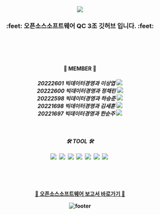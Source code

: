 <div align="center">
<img src="https://capsule-render.vercel.app/api?type=waving&color=gradient&height=200&width=auto&section=header&text=We%20are%20group3&fontSize=60&fontColor=ffffff" />
  
  
<h3> :feet: 오픈소스소프트웨어 QC 3조 깃허브 입니다. :feet: </h3>
  
  
<h3>
  <br>  
  
<h4> 
  <br>    
    
:man: MEMBER :woman: </h4>
   
<h5> 20222601 빅데이터경영과 이상엽 <a href="https://github.com/yeobyeob2" target="_blank"><img src="https://img.shields.io/badge/GitHub-white?style=flat-square&logo=GitHub&logoColor=181717"/></a><b><br>
20222600 빅데이터경영과 정채린 <a href="https://github.com/corineS2" target="_blank"><img src="https://img.shields.io/badge/GitHub-white?style=flat-square&logo=GitHub&logoColor=181717"/></a><b><br>
20222598 빅데이터경영과 하승준 <a href="https://github.com/Tlqkf-2" target="_blank"><img src="https://img.shields.io/badge/GitHub-white?style=flat-square&logo=GitHub&logoColor=181717"/></a><b><br>
20221698 빅데이터경영과 김세훈 <a href="https://github.com/oneplayer-1014" target="_blank"><img src="https://img.shields.io/badge/GitHub-white?style=flat-square&logo=GitHub&logoColor=181717"/></a><b><br>
20221697 빅데이터경영과 한순주 <a href="https://github.com/littlekid3965" target="_blank"><img src="https://img.shields.io/badge/GitHub-white?style=flat-square&logo=GitHub&logoColor=181717"/></a><b><br>
  
  
<h4>
  <br> 
  <br>
  🛠️ TOOL 🛠️  </h4>
  <img src="https://img.shields.io/badge/Python-3766AB?style=flat-square&logo=Python&logoColor=white"/></a>&nbsp
  <img src="https://img.shields.io/badge/Git-orange?style=flat-square&logo=git&logoColor=white"/></a>&nbsp 
  <img src="https://img.shields.io/badge/Github-black?style=flat-square&logo=github&logoColor=white"/></a>&nbsp
  <img src="https://img.shields.io/badge/R-skyblue?style=flat-square&logo=R&logoColor=white"/></a>&nbsp 
  <img src="https://img.shields.io/badge/VScode-blue?style=flat-square&logo=visualstudiocode&logoColor=white"/></a>&nbsp 
  <img src="https://img.shields.io/badge/Markdown-grey?style=flat-square&logo=markdown&logoColor=white"/></a>&nbsp
  <img src="https://img.shields.io/badge/MySQL-navy?style=flat-square&logo=MySQl&logoColor=white"/></a>&nbsp </h4>
   
  <br>
  <br>
<h4>
  
  [📄 오픈소스소프트웨어 보고서 바로가기 📄](https://github.com/dm-group-3/oss/blob/main/README.md)

  ![footer](https://capsule-render.vercel.app/api?section=footer&type=waving&color=gradient)

<!--
**dm-group-3/dm-group-3** is a ✨ _special_ ✨ repository because its `README.md` (this file) appears on your GitHub profile.

Here are some ideas to get you started:

- 🔭 I’m currently working on ...
- 🌱 I’m currently learning ...
- 👯 I’m looking to collaborate on ...
- 🤔 I’m looking for help with ...
- 💬 Ask me about ...
- 📫 How to reach me: ...
- 😄 Pronouns: ...
- ⚡ Fun fact: ...
-->
